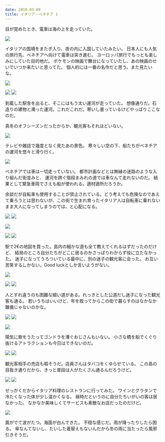 ```yaml
---
date: 2010-03-09
title: イタリア・ベネチア 1
---
```



目が覚めたとき、電車は海の上を走っていた。

![](https://photos.xar.sh/10641234223_3d86fd2074_h.jpg)

イタリアの国境をまたぎ入り、夜の内に入国していたみたい。
日本人にも人気の旅行先、ベネチアへ向けて電車は突き進む。
ヨーロッパ旅行でもっとも楽しみにしていた目的地だ。
ポケモンの映画で舞台になっていたし、あの映画のせいでいつか来たいと思ってた。
個人的には一番の名作だと思う。また見たいな。

![](https://photos.xar.sh/10641025854_e6be20e839_h.jpg)

![](https://photos.xar.sh/10641044176_439e5ed81d_h.jpg)
![](https://photos.xar.sh/10641006605_332b08ac28_h.jpg)


到着した駅舎を出ると、そこにはもう太い運河が走っていた。
想像通りだ。石造りの建物と濁った運河。これだこれだ。寒いし曇っているけどやっぱりここなのだ。

真冬のオフシーズンだったからか、観光客もそれほどいない。

![](https://photos.xar.sh/10641043784_643d0c73c5_h.jpg)

テレビや雑誌で幾度となく見たあの景色。
寒々しい空の下、船たちがベネチアの運河を悠々と滑り行く。

![](https://photos.xar.sh/10641052586_daef2d6605_h.jpg)

ベネチアでは車は一切走っていない。 都市計画などとは無縁の迷路のような入り組んだ街並みと、
運河を跨ぐ階段まみれの道では車なんて走れないのだ。
結果として緊急車両でさえも船が使われる。適材適所だろうか。

余談だが自転車も使用することが禁止されている。どう考えても危険なのであえて乗ろうとは思わないが、この街で生まれ育ったイタリア人は自転車に乗れないまま大人になってしまうのでは、と心配になる。


![](https://photos.xar.sh/10641331653_1f58c84193_h.jpg)
![](https://photos.xar.sh/10641145574_c07aa6c4d6_h.jpg)

![](https://photos.xar.sh/10641033655_4363fe5607_h.jpg)

![](https://photos.xar.sh/10641089224_a71c11fe8d_h.jpg)
![](https://photos.xar.sh/10641319623_ff75a03b05_h.jpg)


駅で2€の地図を買った。島内の細かな道も全て教えてくれるはずだったのだけど、
結局のところ自分たちがどこに居るのかさっぱりわからず役に立たなかった。
迷子になってうろついている最中に、別の迷子の観光客に会った。
お互い苦笑するしかない。Good luckとしか言いようがない。

![](https://photos.xar.sh/10641373386_a564ca13b6_h.jpg)

![](https://photos.xar.sh/10641300133_ec1dfb211b_h.jpg)
![](https://photos.xar.sh/10641181356_1a49ef35a9_h.jpg)


人とすれ違うのも困難な細い道がある。れっきとした公道だし迷子になった観光客も通る。
若いうちはいいけど、年を取ってからこの街で暮らすのはなかなか難儀じゃないのかな。


![](https://photos.xar.sh/10641358736_eeba92d3e7_h.jpg)
![](https://photos.xar.sh/10641455373_dcf7c3fb78_h.jpg)

![](https://photos.xar.sh/10641321734_5097612774_h.jpg)

陽気に歌をうたってゴンドラを漕ぐおじさんもいない。
小さな橋を船でくぐり抜けるアトラクションも今日はできないのだ。


![](https://photos.xar.sh/10641499733_296b97a553_h.jpg)
![](https://photos.xar.sh/10641374336_d954a2bbd0_h.jpg)


観光客相手の売店も暇そうだ。店員さんはタバコをくゆらせている。
この島の目抜き通りだから、きっと普段は人がたくさん通るんだろうけど。


![](https://photos.xar.sh/10641365386_07d0e8e891_h.jpg)
![](https://photos.xar.sh/10641356254_86987bab69_h.jpg)


せっかくだからイタリア料理のレストランに行ってみた。
ワインとグラタンで冷たくなった体が少し温かくなる。
昼時だというのに自分たちいがいの客は居なかった。
なかなか美味しくてサービスも素敵なお店だったのだけど。

![](https://photos.xar.sh/10641348545_a7c88ac24d_h.jpg)

風がでて波がたつ。海面が白んできた。
不穏な感じだ。雨が降ったりしたら困る。
傘なんてないし、たいした着替えもないんだから冬の雨に当たったら風邪引きそうだ。
